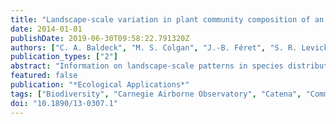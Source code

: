 ```yaml
---
title: "Landscape-scale variation in plant community composition of an African savanna from airborne species mapping"
date: 2014-01-01
publishDate: 2019-06-30T09:58:22.791320Z
authors: ["C. A. Baldeck", "M. S. Colgan", "J.-B. Féret", "S. R. Levick", "R. E. Martin", "G. P. Asner"]
publication_types: ["2"]
abstract: "Information on landscape-scale patterns in species distributions and community types is vital for ecological science and effective conservation assessment and planning. However, detailed maps of plant community structure at landscape scales seldom exist due to the inability of field-based inventories to map a sufficient number of individuals over large areas. The Carnegie Airborne Observatory (CAO) collected hyperspectral and lidar data over Kruger National Park, South Africa, and these data were used to remotely identify textgreater500 000 tree and shrub crowns over a 144-km2 landscape using stacked support vector machines. Maps of community compositional variation were produced by ordination and clustering, and the importance of hillslope-scale topo-edaphic variation in shaping community structure was evaluated with redundancy analysis. This remote species identification approach revealed spatially complex patterns in woody plant communities throughout the landscape that could not be directly observed using field-based methods alone. We estimated that topo-edaphic variables representing catenal sequences explained 21% of species compositional variation, while we also uncovered important community patterns that were unrelated to catenas, indicating a large role for other soil-related factors in shaping the savanna community. Our results demonstrate the ability of airborne species identification techniques to map biodiversity for the evaluation of ecological controls on community composition over large landscapes. © 2014 by the Ecological Society of America."
featured: false
publication: "*Ecological Applications*"
tags: ["Biodiversity", "Carnegie Airborne Observatory", "Catena", "Community", "Imaging spectroscopy", "Kruger National Park", "Lidar", "Remote sensing", "Savanna", "South Africa", "Support vector machine"]
doi: "10.1890/13-0307.1"
---
```


